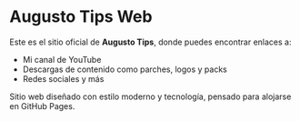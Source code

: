# Augusto Tips Web

Este es el sitio oficial de **Augusto Tips**, donde puedes encontrar enlaces a:

- Mi canal de YouTube
- Descargas de contenido como parches, logos y packs
- Redes sociales y más

Sitio web diseñado con estilo moderno y tecnología, pensado para alojarse en GitHub Pages.
